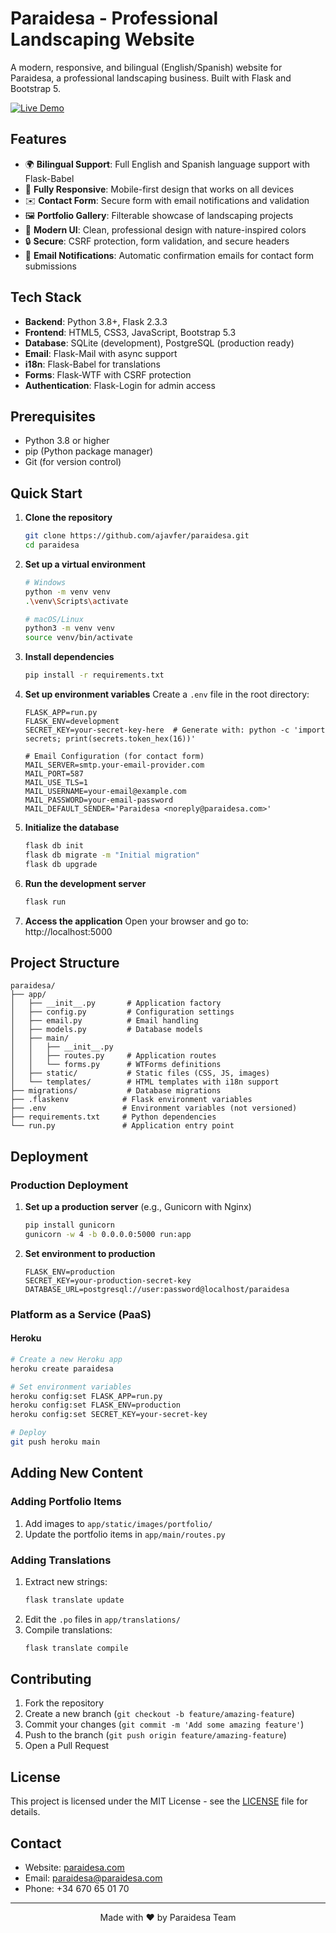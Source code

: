 # Paraidesa - Professional Landscaping Website

A modern, responsive, and bilingual (English/Spanish) website for Paraidesa, a professional landscaping business. Built with Flask and Bootstrap 5.

[![Live Demo](https://img.shields.io/badge/View-Live%20Demo-brightgreen)](https://paraidesa.com)  <!-- Update with your actual domain -->

## Features

- 🌍 **Bilingual Support**: Full English and Spanish language support with Flask-Babel
- 📱 **Fully Responsive**: Mobile-first design that works on all devices
- ✉️ **Contact Form**: Secure form with email notifications and validation
- 🖼️ **Portfolio Gallery**: Filterable showcase of landscaping projects
- 🎨 **Modern UI**: Clean, professional design with nature-inspired colors
- 🔒 **Secure**: CSRF protection, form validation, and secure headers
- 📧 **Email Notifications**: Automatic confirmation emails for contact form submissions

## Tech Stack

- **Backend**: Python 3.8+, Flask 2.3.3
- **Frontend**: HTML5, CSS3, JavaScript, Bootstrap 5.3
- **Database**: SQLite (development), PostgreSQL (production ready)
- **Email**: Flask-Mail with async support
- **i18n**: Flask-Babel for translations
- **Forms**: Flask-WTF with CSRF protection
- **Authentication**: Flask-Login for admin access

## Prerequisites

- Python 3.8 or higher
- pip (Python package manager)
- Git (for version control)

## Quick Start

1. **Clone the repository**
   ```bash
   git clone https://github.com/ajavfer/paraidesa.git
   cd paraidesa
   ```

2. **Set up a virtual environment**
   ```bash
   # Windows
   python -m venv venv
   .\venv\Scripts\activate

   # macOS/Linux
   python3 -m venv venv
   source venv/bin/activate
   ```

3. **Install dependencies**
   ```bash
   pip install -r requirements.txt
   ```

4. **Set up environment variables**
   Create a `.env` file in the root directory:
   ```env
   FLASK_APP=run.py
   FLASK_ENV=development
   SECRET_KEY=your-secret-key-here  # Generate with: python -c 'import secrets; print(secrets.token_hex(16))'
   
   # Email Configuration (for contact form)
   MAIL_SERVER=smtp.your-email-provider.com
   MAIL_PORT=587
   MAIL_USE_TLS=1
   MAIL_USERNAME=your-email@example.com
   MAIL_PASSWORD=your-email-password
   MAIL_DEFAULT_SENDER='Paraidesa <noreply@paraidesa.com>'
   ```

5. **Initialize the database**
   ```bash
   flask db init
   flask db migrate -m "Initial migration"
   flask db upgrade
   ```

6. **Run the development server**
   ```bash
   flask run
   ```

7. **Access the application**
   Open your browser and go to: http://localhost:5000

## Project Structure

```
paraidesa/
├── app/
│   ├── __init__.py       # Application factory
│   ├── config.py         # Configuration settings
│   ├── email.py          # Email handling
│   ├── models.py         # Database models
│   ├── main/
│   │   ├── __init__.py
│   │   ├── routes.py     # Application routes
│   │   └── forms.py      # WTForms definitions
│   ├── static/           # Static files (CSS, JS, images)
│   └── templates/        # HTML templates with i18n support
├── migrations/           # Database migrations
├── .flaskenv            # Flask environment variables
├── .env                 # Environment variables (not versioned)
├── requirements.txt     # Python dependencies
└── run.py               # Application entry point
```

## Deployment

### Production Deployment

1. **Set up a production server** (e.g., Gunicorn with Nginx)
   ```bash
   pip install gunicorn
   gunicorn -w 4 -b 0.0.0.0:5000 run:app
   ```

2. **Set environment to production**
   ```env
   FLASK_ENV=production
   SECRET_KEY=your-production-secret-key
   DATABASE_URL=postgresql://user:password@localhost/paraidesa
   ```

### Platform as a Service (PaaS)

#### Heroku
```bash
# Create a new Heroku app
heroku create paraidesa

# Set environment variables
heroku config:set FLASK_APP=run.py
heroku config:set FLASK_ENV=production
heroku config:set SECRET_KEY=your-secret-key

# Deploy
git push heroku main
```

## Adding New Content

### Adding Portfolio Items
1. Add images to `app/static/images/portfolio/`
2. Update the portfolio items in `app/main/routes.py`

### Adding Translations
1. Extract new strings:
   ```bash
   flask translate update
   ```
2. Edit the `.po` files in `app/translations/`
3. Compile translations:
   ```bash
   flask translate compile
   ```

## Contributing

1. Fork the repository
2. Create a new branch (`git checkout -b feature/amazing-feature`)
3. Commit your changes (`git commit -m 'Add some amazing feature'`)
4. Push to the branch (`git push origin feature/amazing-feature`)
5. Open a Pull Request

## License

This project is licensed under the MIT License - see the [LICENSE](LICENSE) file for details.

## Contact

- Website: [paraidesa.com](https://paraidesa.com)
- Email: paraidesa@paraidesa.com
- Phone: +34 670 65 01 70

---

<div align="center">
  Made with ❤️ by Paraidesa Team
</div>

